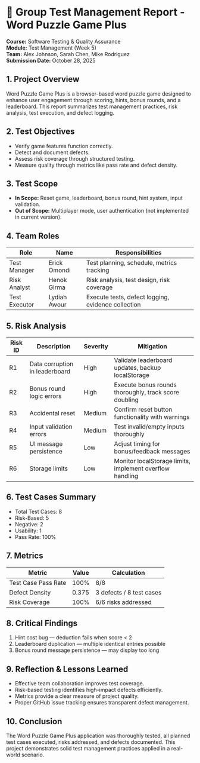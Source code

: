# 🧪 Group Test Management Report - Word Puzzle Game Plus

**Course:** Software Testing & Quality Assurance  
**Module:** Test Management (Week 5)  
**Team:** Alex Johnson, Sarah Chen, Mike Rodriguez  
**Submission Date:** October 28, 2025

## 1. Project Overview
Word Puzzle Game Plus is a browser-based word puzzle game designed to enhance user engagement through scoring, hints, bonus rounds, and a leaderboard. This report summarizes test management practices, risk analysis, test execution, and defect logging.

## 2. Test Objectives
- Verify game features function correctly.
- Detect and document defects.
- Assess risk coverage through structured testing.
- Measure quality through metrics like pass rate and defect density.

## 3. Test Scope
- **In Scope:** Reset game, leaderboard, bonus round, hint system, input validation.
- **Out of Scope:** Multiplayer mode, user authentication (not implemented in current version).

## 4. Team Roles
| Role | Name | Responsibilities |
|------|------|-----------------|
| Test Manager | Erick Omondi | Test planning, schedule, metrics tracking |
| Risk Analyst | Henok Girma | Risk analysis, test design, risk coverage |
| Test Executor | Lydiah Awour | Execute tests, defect logging, evidence collection |

## 5. Risk Analysis
| Risk ID | Description | Severity | Mitigation |
|---------|------------|---------|------------|
| R1 | Data corruption in leaderboard | High | Validate leaderboard updates, backup localStorage |
| R2 | Bonus round logic errors | High | Execute bonus rounds thoroughly, track score doubling |
| R3 | Accidental reset | Medium | Confirm reset button functionality with warnings |
| R4 | Input validation errors | Medium | Test invalid/empty inputs thoroughly |
| R5 | UI message persistence | Low | Adjust timing for bonus/feedback messages |
| R6 | Storage limits | Low | Monitor localStorage limits, implement overflow handling |

## 6. Test Cases Summary
- Total Test Cases: 8  
- Risk-Based: 5  
- Negative: 2  
- Usability: 1  
- Pass Rate: 100%  

## 7. Metrics
| Metric | Value | Calculation |
|--------|-------|-------------|
| Test Case Pass Rate | 100% | 8/8 |
| Defect Density | 0.375 | 3 defects / 8 test cases |
| Risk Coverage | 100% | 6/6 risks addressed |

## 8. Critical Findings
1. Hint cost bug — deduction fails when score < 2  
2. Leaderboard duplication — multiple identical entries possible  
3. Bonus round message persistence — may display too long

## 9. Reflection & Lessons Learned
- Effective team collaboration improves test coverage.  
- Risk-based testing identifies high-impact defects efficiently.  
- Metrics provide a clear measure of project quality.  
- Proper GitHub issue tracking ensures transparent defect management.

## 10. Conclusion
The Word Puzzle Game Plus application was thoroughly tested, all planned test cases executed, risks addressed, and defects documented. This project demonstrates solid test management practices applied in a real-world scenario.
